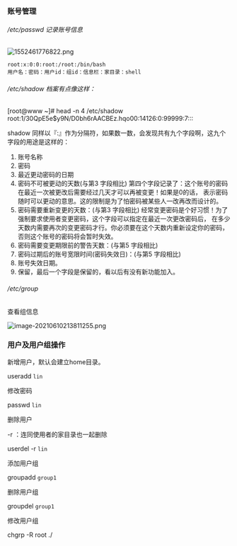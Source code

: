 ### 账号管理

###### /etc/passwd 记录账号信息

![1552461776822.png](https://blog-07.oss-cn-guangzhou.aliyuncs.com/picBak/1552461776822.png)

```
root:x:0:0:root:/root:/bin/bash
用户名：密码：用户id：组id：信息栏：家目录：shell
```

###### /etc/shadow 档案有点像这样：

[root@www ~]# head -n 4 /etc/shadow
root:$1$/30QpE5e$y9N/D0bh6rAACBEz.hqo00:14126:0:99999:7:::


shadow 同样以『:』作为分隔符，如果数一数，会发现共有九个字段啊，这九个字段的用途是这样的：

1. 账号名称
2. 密码
3. 最近更动密码的日期
4. 密码不可被更动的天数(与第3 字段相比)
    第四个字段记录了：这个账号的密码在最近一次被更改后需要经过几天才可以再被变更！如果是0的话， 表示密码随时可以更动的意思。这的限制是为了怕密码被某些人一改再改而设计的。
5. 密码需要重新变更的天数：(与第3 字段相比)
    经常变更密码是个好习惯！为了强制要求使用者变更密码，这个字段可以指定在最近一次更改密码后， 在多少天数内需要再次的变更密码才行。你必须要在这个天数内重新设定你的密码，否则这个账号的密码将会暂时失效。
6. 密码需要变更期限前的警告天数：(与第5 字段相比)
7. 密码过期后的账号宽限时间(密码失效日)：(与第5 字段相比)
8. 账号失效日期。
9. 保留，最后一个字段是保留的，看以后有没有新功能加入。

###### /etc/group

查看组信息

![image-20210610213811255.png](https://blog-07.oss-cn-guangzhou.aliyuncs.com/picBak/image-20210610213811255.png)



### 用户及用户组操作

新增用户，默认会建立home目录。

useradd `lin`

修改密码

passwd `lin`

删除用户

-r ：连同使用者的家目录也一起删除

userdel -r `lin`

添加用户组

groupadd `group1`

删除用户组

groupdel `group1`

修改用户组

chgrp -R root ./      